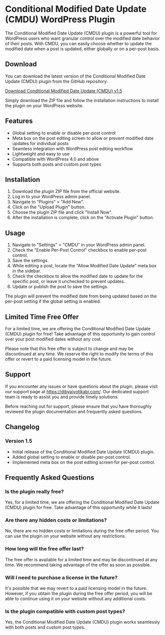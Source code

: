 # Conditional Modified Date Update (CMDU) WordPress Plugin

The Conditional Modified Date Update (CMDU) plugin is a powerful tool for WordPress users who want granular control over the modified date behavior of their posts. With CMDU, you can easily choose whether to update the modified date when a post is updated, either globally or on a per-post basis.

## Download

You can download the latest version of the Conditional Modified Date Update (CMDU) plugin from the GitHub repository:

[Download Conditional Modified Date Update (CMDU) v1.5]([https://github.com/Dibyajyotikabi/cmdu-wordpress-plugin/raw/main/cmdu-wordpress-plugin-v1.5.zip](https://github.com/Dibyajyotikabi/cmdu-wordpress-plugin/archive/refs/heads/main.zip))

Simply download the ZIP file and follow the installation instructions to install the plugin on your WordPress website.

## Features

- Global setting to enable or disable per-post control
- Meta box on the post editing screen to allow or prevent modified date updates for individual posts
- Seamless integration with WordPress post editing workflow
- Lightweight and easy to use
- Compatible with WordPress 4.0 and above
- Supports both posts and custom post types

## Installation

1. Download the plugin ZIP file from the official website.
2. Log in to your WordPress admin panel.
3. Navigate to "Plugins" > "Add New".
4. Click on the "Upload Plugin" button.
5. Choose the plugin ZIP file and click "Install Now".
6. After the installation is complete, click on the "Activate Plugin" button.

## Usage

1. Navigate to "Settings" > "CMDU" in your WordPress admin panel.
2. Check the "Enable Per-Post Control" checkbox to enable per-post control.
3. Save the settings.
4. While editing a post, locate the "Allow Modified Date Update" meta box in the sidebar.
5. Check the checkbox to allow the modified date to update for the specific post, or leave it unchecked to prevent updates.
6. Update or publish the post to save the settings.

The plugin will prevent the modified date from being updated based on the per-post setting if the global setting is enabled.

## Limited Time Free Offer

For a limited time, we are offering the Conditional Modified Date Update (CMDU) plugin for free! Take advantage of this opportunity to gain control over your post modified dates without any cost.

Please note that this free offer is subject to change and may be discontinued at any time. We reserve the right to modify the terms of this offer or revert to a paid licensing model in the future.

## Support

If you encounter any issues or have questions about the plugin, please visit our support page at https://dibyajyotikabi.com/. Our dedicated support team is ready to assist you and provide timely solutions.

Before reaching out for support, please ensure that you have thoroughly reviewed the plugin documentation and frequently asked questions.

## Changelog

### Version 1.5
- Initial release of the Conditional Modified Date Update (CMDU) plugin.
- Added global setting to enable or disable per-post control.
- Implemented meta box on the post editing screen for per-post control.

## Frequently Asked Questions

### Is the plugin really free?
Yes, for a limited time, we are offering the Conditional Modified Date Update (CMDU) plugin for free. Take advantage of this opportunity while it lasts!

### Are there any hidden costs or limitations?
No, there are no hidden costs or limitations during the free offer period. You can use the plugin on your website without any restrictions.

### How long will the free offer last?
The free offer is available for a limited time and may be discontinued at any time. We recommend taking advantage of the offer as soon as possible.

### Will I need to purchase a license in the future?
It's possible that we may revert to a paid licensing model in the future. However, if you obtain the plugin during the free offer period, you will be able to continue using it on your website without any additional costs.

### Is the plugin compatible with custom post types?
Yes, the Conditional Modified Date Update (CMDU) plugin works seamlessly with both posts and custom post types.
